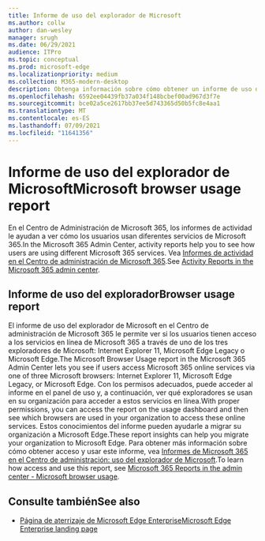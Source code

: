 ```yaml
---
title: Informe de uso del explorador de Microsoft
ms.author: collw
author: dan-wesley
manager: srugh
ms.date: 06/29/2021
audience: ITPro
ms.topic: conceptual
ms.prod: microsoft-edge
ms.localizationpriority: medium
ms.collection: M365-modern-desktop
description: Obtenga información sobre cómo obtener un informe de uso del explorador para su organización.
ms.openlocfilehash: 6592ee04439fb37a034f148bcbef00ad967d3f7e
ms.sourcegitcommit: bce02a5ce2617bb37ee5d743365d50b5fc8e4aa1
ms.translationtype: MT
ms.contentlocale: es-ES
ms.lasthandoff: 07/09/2021
ms.locfileid: "11641356"
---
```

# <a name="microsoft-browser-usage-report"></a><span data-ttu-id="5f121-103">Informe de uso del explorador de Microsoft</span><span class="sxs-lookup"><span data-stu-id="5f121-103">Microsoft browser usage report</span></span>

<span data-ttu-id="5f121-104">En el Centro de Administración de Microsoft 365, los informes de actividad le ayudan a ver cómo los usuarios usan diferentes servicios de Microsoft 365.</span><span class="sxs-lookup"><span data-stu-id="5f121-104">In the Microsoft 365 Admin Center, activity reports help you to see how users are using different Microsoft 365 services.</span></span> <span data-ttu-id="5f121-105">Vea [Informes de actividad en el Centro de administración de Microsoft 365](/microsoft-365/admin/activity-reports/activity-reports?view=o365-worldwide).</span><span class="sxs-lookup"><span data-stu-id="5f121-105">See [Activity Reports in the Microsoft 365 admin center](/microsoft-365/admin/activity-reports/activity-reports?view=o365-worldwide).</span></span>

## <a name="browser-usage-report"></a><span data-ttu-id="5f121-106">Informe de uso del explorador</span><span class="sxs-lookup"><span data-stu-id="5f121-106">Browser usage report</span></span>

<span data-ttu-id="5f121-107">El informe de uso del explorador de Microsoft en el Centro de administración de Microsoft 365 le permite ver si los usuarios tienen acceso a los servicios en línea de Microsoft 365 a través de uno de los tres exploradores de Microsoft: Internet Explorer 11, Microsoft Edge Legacy o Microsoft Edge.</span><span class="sxs-lookup"><span data-stu-id="5f121-107">The Microsoft Browser Usage report in the Microsoft 365 Admin Center lets you see if users access Microsoft 365 online services via one of three Microsoft browsers: Internet Explorer 11, Microsoft Edge Legacy, or Microsoft Edge.</span></span> <span data-ttu-id="5f121-108">Con los permisos adecuados, puede acceder al informe en el panel de uso y, a continuación, ver qué exploradores se usan en su organización para acceder a estos servicios en línea.</span><span class="sxs-lookup"><span data-stu-id="5f121-108">With proper permissions, you can access the report on the usage dashboard and then see which browsers are used in your organization to access these online services.</span></span> <span data-ttu-id="5f121-109">Estos conocimientos del informe pueden ayudarle a migrar su organización a Microsoft Edge.</span><span class="sxs-lookup"><span data-stu-id="5f121-109">These report insights can help you migrate your organization to Microsoft Edge.</span></span> <span data-ttu-id="5f121-110">Para obtener más información sobre cómo obtener acceso y usar este informe, vea [Informes de Microsoft 365 en el Centro de administración: uso del explorador de Microsoft](/microsoft-365/admin/activity-reports/browser-usage-report?view=o365-worldwide).</span><span class="sxs-lookup"><span data-stu-id="5f121-110">To learn how access and use this report, see [Microsoft 365 Reports in the admin center - Microsoft browser usage](/microsoft-365/admin/activity-reports/browser-usage-report?view=o365-worldwide).</span></span>

## <a name="see-also"></a><span data-ttu-id="5f121-111">Consulte también</span><span class="sxs-lookup"><span data-stu-id="5f121-111">See also</span></span>

- [<span data-ttu-id="5f121-112">Página de aterrizaje de Microsoft Edge Enterprise</span><span class="sxs-lookup"><span data-stu-id="5f121-112">Microsoft Edge Enterprise landing page</span></span>](https://aka.ms/EdgeEnterprise)
